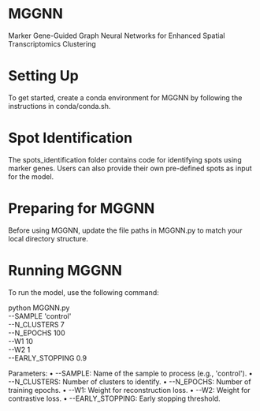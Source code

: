 # MGGNN
Marker Gene-Guided Graph Neural Networks for Enhanced Spatial Transcriptomics Clustering

# Setting Up

To get started, create a conda environment for MGGNN by following the instructions in conda/conda.sh.

# Spot Identification

The spots_identification folder contains code for identifying spots using marker genes. Users can also provide their own pre-defined spots as input for the model.

# Preparing for MGGNN

Before using MGGNN, update the file paths in MGGNN.py to match your local directory structure.

# Running MGGNN

To run the model, use the following command:

python MGGNN.py \
    --SAMPLE 'control' \
    --N_CLUSTERS 7 \
    --N_EPOCHS 100 \
    --W1 10 \
    --W2 1 \
    --EARLY_STOPPING 0.9

Parameters:
	•	--SAMPLE: Name of the sample to process (e.g., 'control').
	•	--N_CLUSTERS: Number of clusters to identify.
	•	--N_EPOCHS: Number of training epochs.
	•	--W1: Weight for reconstruction loss.
	•	--W2: Weight for contrastive loss.
	•	--EARLY_STOPPING: Early stopping threshold.
